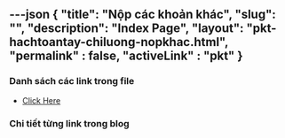 ---json
{
    "title": "Nộp các khoản khác",
    "slug": "",
    "description": "Index Page",
    "layout": "pkt-hachtoantay-chiluong-nopkhac.html",
    "permalink" : false,
    "activeLink" : "pkt"
}
---


### Danh sách các link trong file
- [Click Here](./blog-list.html)

### Chi tiết từng link trong blog